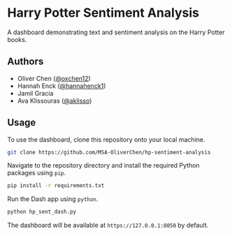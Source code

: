 # Harry Potter Sentiment Analysis

A dashboard demonstrating text and sentiment analysis on the Harry Potter books.

## Authors

* Oliver Chen ([@oxchen12](https://github.com/oxchen12))
* Hannah Enck ([@hannahenck1](https://github.com/hannahenck1))
* Jamil Gracia
* Ava Klissouras ([@aklisso](https://github.com/aklisso))

## Usage

To use the dashboard, clone this repository onto your local machine.

```bash
git clone https://github.com/MSA-OliverChen/hp-sentiment-analysis
```

Navigate to the repository directory and install the required Python packages using `pip`.

```bash
pip install -r requirements.txt
```

Run the Dash app using `python`.

```bash
python hp_sent_dash.py
```

The dashboard will be available at `https://127.0.0.1:8050` by default.
